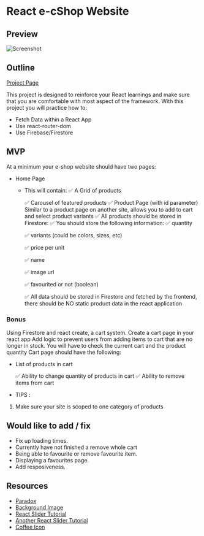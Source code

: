 # React e-cShop Website
## Preview
![Screenshot](/assets/images/Screenshot_127.png?raw=true "Site Preview")


## Outline

[Project Page](https://github.com/nology-tech/new-zealand-consultancy/tree/main/projects/eShop)

This project is designed to reinforce your React learnings and make sure that you are comfortable with most aspect of the framework.
With this project you will practice how to:

-   Fetch Data within a React App
-   Use react-router-dom
-   Use Firebase/Firestore

## MVP

At a minimum your e-shop website should have two pages:

-   Home Page
    -   This will contain:
        ✅   A Grid of products

        ✅   Carousel of featured products 
        ✅   Product Page (with id parameter) Similar to a product page on another site, allows you to add to cart and select product variants
✅   All products should be stored in Firestore:
    ✅   You should store the following information:
        ✅   quantity

        ✅   variants (could be colors, sizes, etc)

        ✅   price per unit

        ✅   name

        ✅   image url

        ✅   favourited or not (boolean)

        ✅  All data should be stored in Firestore and fetched by the frontend, there should be NO static product data in the react application

### Bonus

Using Firestore and react create, a cart system. Create a cart page in your react app Add logic to prevent users from adding items to cart that are no longer in stock. You will have to check the current cart and the product quantity Cart page should have the following:

-   List of products in cart

    ✅   Ability to change quantity of products in cart
    ✅   Ability to remove items from cart

-   TIPS :

1. Make sure your site is scoped to one category of products

## Would like to add / fix
- Fix up loading times. 
- Currently have not finished a remove whole cart
- Being able to favourite or remove favourite item.
- Displaying a favourites page.
- Add resposiveness. 



## Resources 
- [Paradox](https://paradoxroasters.com/)
- [Background Image](https://unsplash.com/photos/ivP3TYdLvw0)
- [React Slider Tutorial](https://www.youtube.com/watch?v=SK9AlIbexOE)
- [Another React Slider Tutorial](https://www.youtube.com/watch?v=l1MYfu5YWHc)
- [Coffee Icon](https://www.flaticon.com/free-icon/coffee-beans_3219300?term=coffee&page=1&position=13&page=1&position=13&related_id=3219300)




